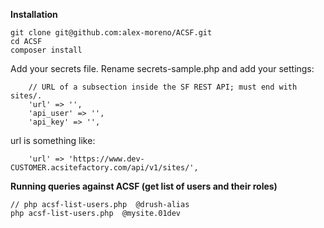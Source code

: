 
**Installation**

```
git clone git@github.com:alex-moreno/ACSF.git
cd ACSF
composer install
```

Add your secrets file. Rename secrets-sample.php and add your settings:

```
    // URL of a subsection inside the SF REST API; must end with sites/.
    'url' => '',
    'api_user' => '',
    'api_key' => '',
```

url is something like:

```
    'url' => 'https://www.dev-CUSTOMER.acsitefactory.com/api/v1/sites/',
```

**Running queries against ACSF (get list of users and their roles)**

```
// php acsf-list-users.php  @drush-alias
php acsf-list-users.php  @mysite.01dev
```
